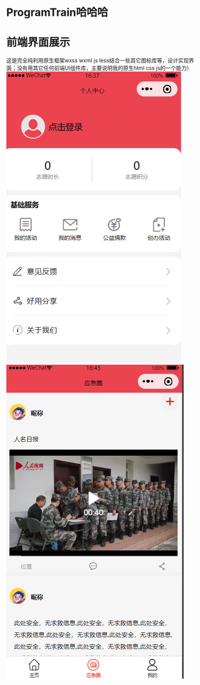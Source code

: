 # ProgramTrain哈哈哈
# 前端界面展示
这是完全纯利用原生框架wxss wxml js less结合一些其它图标库等，设计实现界面；没有用其它任何前端UI组件库，主要说明我的原生html css js的一个能力）
![输入图片说明](miniProgramTest/4.png)
![输入图片说明](miniProgramTest/5.png)
